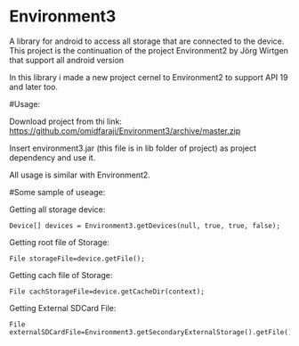 
# Environment3
A library for android to access all storage that are connected to the device. This project is the continuation of the project Environment2 by  Jörg Wirtgen that support all android version 

In this library i made a new project cernel to Environment2 to support API 19 and later too.

#Usage:

Download project from thi link:
https://github.com/omidfaraji/Environment3/archive/master.zip

Insert environment3.jar (this file is in lib folder of project)  as project dependency and use it.

All usage is similar with Environment2.

#Some sample of useage:


 Getting all storage device:
 
    Device[] devices = Environment3.getDevices(null, true, true, false);
  	
  	
 Getting root file of Storage:
 
    File storageFile=device.getFile();

		
 Getting cach file of Storage:
 
    File cachStorageFile=device.getCacheDir(context);


 Getting External SDCard File:
 
    File externalSDCardFile=Environment3.getSecondaryExternalStorage().getFile();

 

